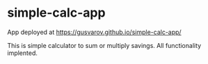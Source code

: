 # simple-calc-app
App deployed at https://gusvarov.github.io/simple-calc-app/

This is simple calculator to sum or multiply savings.
All functionality implented.
